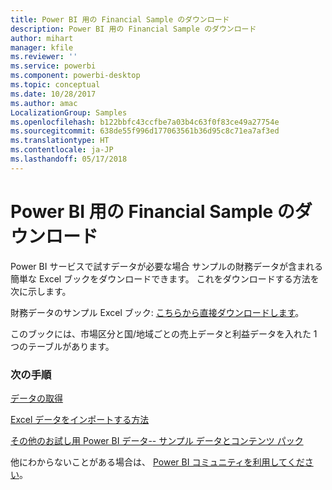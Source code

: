 ```yaml
---
title: Power BI 用の Financial Sample のダウンロード
description: Power BI 用の Financial Sample のダウンロード
author: mihart
manager: kfile
ms.reviewer: ''
ms.service: powerbi
ms.component: powerbi-desktop
ms.topic: conceptual
ms.date: 10/28/2017
ms.author: amac
LocalizationGroup: Samples
ms.openlocfilehash: b122bbfc43ccfbe7a03b4c63f0f83ce49a27754e
ms.sourcegitcommit: 638de55f996d177063561b36d95c8c71ea7af3ed
ms.translationtype: HT
ms.contentlocale: ja-JP
ms.lasthandoff: 05/17/2018
---
```

# <a name="download-the-financial-sample-workbook-for-power-bi"></a>Power BI 用の Financial Sample のダウンロード
Power BI サービスで試すデータが必要な場合 サンプルの財務データが含まれる簡単な Excel ブックをダウンロードできます。  これをダウンロードする方法を次に示します。

財務データのサンプル Excel ブック: [こちらから直接ダウンロードします](http://go.microsoft.com/fwlink/?LinkID=521962)。

このブックには、市場区分と国/地域ごとの売上データと利益データを入れた 1 つのテーブルがあります。

### <a name="next-steps"></a>次の手順
[データの取得](service-get-data.md)

[Excel データをインポートする方法](service-excel-workbook-files.md)

[その他のお試し用 Power BI データ-- サンプル データとコンテンツ パック](sample-datasets.md)

他にわからないことがある場合は、 [Power BI コミュニティを利用してください](http://community.powerbi.com/)。

